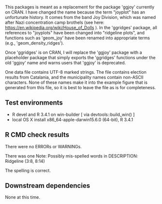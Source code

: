 This packages is meant as a replacement for the package 'ggjoy' currently on CRAN. I have changed the name because the term "joyplot" has an unfortunate history. It comes from the band Joy Division, which was named after Nazi concentration camp brothels (see here: https://en.wikipedia.org/wiki/House_of_Dolls ). In the 'ggridges' package, all references to "joyplots" have been changed into "ridgeline plots", and functions such as 'geom_joy' have been renamed into appropriate terms (e.g., 'geom_density_ridges').

Once 'ggridges' is on CRAN, I will replace the 'ggjoy' package with a placeholder package that simply exports the 'ggridges' functions under the old 'ggjoy' name and warns users that 'ggjoy' is deprecated.

One data file contains UTF-8 marked strings. The file contains election results from Catalania,
and the municipality names contain non-ASCII characters. None of these names make it into the
example figure that is generated from this file, so it is best to leave the file as is
for completeness.

## Test environments
* R devel and R 3.4.1 on win-builder [ via devtools::build_win() ]
* local OS X install x86_64-apple-darwin15.6.0 (64-bit), R 3.4.1

## R CMD check results
There were no ERRORs or WARNINGs.

There was one Note:
Possibly mis-spelled words in DESCRIPTION:
  Ridgeline (3:8, 8:14)

The spelling is correct.

## Downstream dependencies
None at this time.

